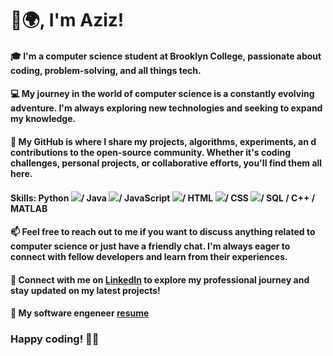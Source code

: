 # 👋🌍,  I'm Aziz!   
      
#### 🎓 I'm a computer science student at Brooklyn College, passionate about coding, problem-solving, and all things tech. 

#### 💻 My journey in the world of computer science is a constantly evolving adventure. I'm always exploring new technologies and seeking to expand my knowledge.
  
#### 🌟 My GitHub is where I share my projects, algorithms, experiments, an d contributions to the open-source community. Whether it's coding challenges, personal projects, or collaborative efforts, you'll find them all here.

#### Skills: Python ![](https://github.com/abranhe/programming-languages-logos/blob/master/src/python/python_32x32.png)/ Java ![](https://github.com/abranhe/programming-languages-logos/blob/master/src/java/java_32x32.png)/ JavaScript ![](https://github.com/abranhe/programming-languages-logos/blob/master/src/javascript/javascript_32x32.png)/ HTML ![](https://github.com/abranhe/programming-languages-logos/blob/master/src/html/html_32x32.png)/ CSS ![](https://github.com/abranhe/programming-languages-logos/blob/master/src/css/css_32x32.png)/ SQL / C++ / MATLAB

#### 📫 Feel free to reach out to me if you want to discuss anything related to computer science or just have a friendly chat. I'm always eager to connect with fellow developers and learn from their experiences.

#### 🔗 Connect with me on [LinkedIn](https://www.linkedin.com/in/aziz-abdusamiev/) to explore my professional journey and stay updated on my latest projects!
#### 📝 My software engeneer [resume](https://github.com/a-ziz-7/resume/blob/main/Aziz_Abdusamiev_Resume.pdf)
### Happy coding! 👨‍💻
